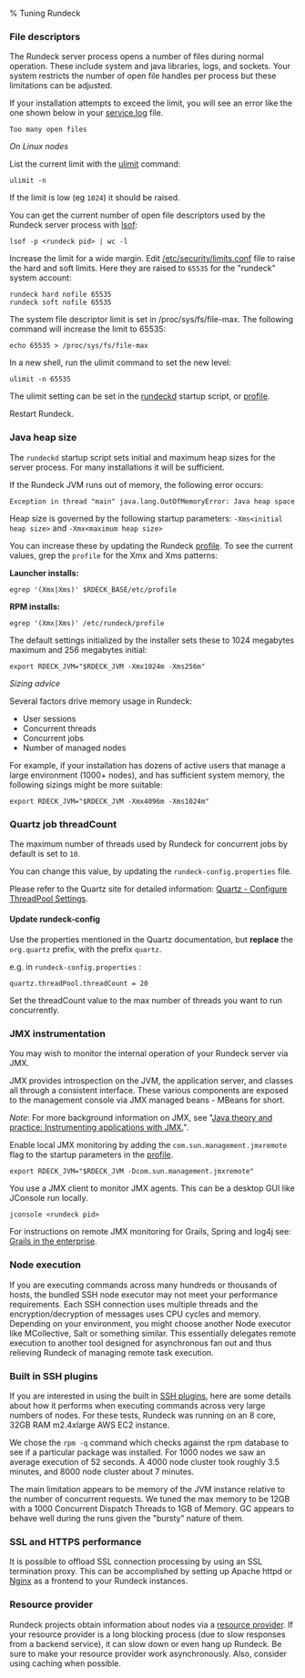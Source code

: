 % Tuning Rundeck

### File descriptors

The Rundeck server process opens a number of files during normal operation. These
include system and java libraries, logs, and sockets.
Your system restricts the number of open file handles per process
but these limitations can be adjusted.

If your installation attempts to exceed the limit, you will see an error
like the one shown below in your [service.log](logging.html) file.

    Too many open files


_On Linux nodes_

List the current limit with the [ulimit](https://ss64.com/bash/ulimit.html) command:

~~~~~ {.bash}
ulimit -n
~~~~~~

If the limit is low (eg ``1024``) it should be raised.

You can get the current number of open file descriptors used by the
Rundeck server process with [lsof](https://linux.die.net/man/8/lsof):

~~~~~ {.bash}
lsof -p <rundeck pid> | wc -l
~~~~~

Increase the limit for a wide margin.
Edit [/etc/security/limits.conf](https://ss64.com/bash/limits.conf.html) file
to raise the hard and soft limits. Here they are raised to ``65535`` for
the "rundeck" system account:

~~~~~ {.bash}
rundeck hard nofile 65535
rundeck soft nofile 65535
~~~~~


The system file descriptor limit is set in /proc/sys/fs/file-max.
The following command will increase the limit to 65535:

~~~~~ {.bash}
echo 65535 > /proc/sys/fs/file-max
~~~~~

In a new shell, run the ulimit command to set the new level:

~~~~~ {.bash}
ulimit -n 65535
~~~~~

The ulimit setting can be set in the [rundeckd](startup-and-shutdown.html#launcher)
startup script, or [profile](../configuration/configuration-file-reference.html#profile).

Restart Rundeck.

### Java heap size

The ``rundeckd`` startup script sets initial and maximum heap sizes
for the server process. For many installations it will be sufficient.

If the Rundeck JVM runs out of memory, the following error occurs:

    Exception in thread "main" java.lang.OutOfMemoryError: Java heap space

Heap size is governed by the following startup parameters:
``-Xms<initial heap size>`` and ``-Xmx<maximum heap size>``


You can increase these by updating the Rundeck [profile](../configuration/configuration-file-reference.html#profile).
To see the current values, grep the ``profile`` for
the Xmx and Xms patterns:

**Launcher installs:**

~~~~~ {.bash}
egrep '(Xmx|Xms)' $RDECK_BASE/etc/profile
~~~~~

**RPM installs:**

~~~~~ {.bash}
egrep '(Xmx|Xms)' /etc/rundeck/profile
~~~~~

The default settings initialized by the installer
sets these to 1024 megabytes maximum
and 256 megabytes initial:

~~~~~ {.bash}
export RDECK_JVM="$RDECK_JVM -Xmx1024m -Xms256m"
~~~~~

_Sizing advice_

Several factors drive memory usage in Rundeck:

* User sessions
* Concurrent threads
* Concurrent jobs
* Number of managed nodes

For example, if your installation has dozens of active users
that manage a large environment (1000+ nodes), and has
sufficient system memory, the following sizings might be more suitable:

~~~~~ {.bash}
export RDECK_JVM="$RDECK_JVM -Xmx4096m -Xms1024m"
~~~~~

### Quartz job threadCount

The maximum number of threads used by Rundeck for concurrent jobs
by default is set to ``10``.

You can change this value, by updating the
`rundeck-config.properties` file.

Please refer to the Quartz site for detailed information:
[Quartz - Configure ThreadPool Settings][1].

[1]:http://www.quartz-scheduler.org/documentation/quartz-2.x/configuration/ConfigThreadPool.html#configure-threadpool-settings

#### Update rundeck-config

Use the properties mentioned in the Quartz documentation, but **replace** the `org.quartz` prefix, with the prefix `quartz`.

e.g. in `rundeck-config.properties` :

~~~ {.properties}
quartz.threadPool.threadCount = 20
~~~

Set the threadCount value to the max number of threads you want to run concurrently.

### JMX instrumentation

You may wish to monitor the internal operation of your Rundeck server via JMX.

JMX provides introspection on the JVM, the application server,
and classes all through a consistent interface.
These various components are exposed to the management console
via JMX managed beans - MBeans for short.

_Note_: For more background information on JMX, see
"[Java theory and practice: Instrumenting applications with JMX.](https://www.ibm.com/developerworks/library/j-jtp09196/)".

Enable local JMX monitoring by adding the ``com.sun.management.jmxremote``
flag to the startup parameters in the [profile](../configuration/configuration-file-reference.html#profile).

~~~~~ {.bash}
export RDECK_JVM="$RDECK_JVM -Dcom.sun.management.jmxremote"
~~~~~

You use a JMX client to monitor JMX agents.
This can be a desktop GUI like JConsole run locally.

    jconsole <rundeck pid>

For instructions on remote JMX monitoring for Grails, Spring and log4j see:
[Grails in the enterprise](https://public.dhe.ibm.com/software/dw/java/j-grails12168-pdf.pdf).

### Node execution

If you are executing commands across many hundreds or thousands of hosts, the bundled SSH node executor may not meet your performance requirements. Each SSH connection uses multiple threads and the encryption/decryption of messages uses CPU cycles and memory. Depending on your environment, you might choose another Node executor like MCollective, Salt or something similar. This essentially delegates remote execution to another tool designed for asynchronous fan out and thus relieving Rundeck of managing remote task execution.

### Built in SSH plugins

If you are interested in using the built in [SSH plugins](../../manual/node-execution/ssh-node-execution.html), here are some details about how it performs when executing commands across very large numbers of nodes. For these tests, Rundeck was running on an 8 core, 32GB RAM m2.4xlarge AWS EC2 instance.

We chose the `rpm -q` command which checks against the rpm database to see if a particular package was installed.  For 1000 nodes we saw an average execution of 52 seconds.  A 4000 node cluster  took roughly 3.5 minutes, and 8000 node cluster about 7 minutes.

The main limitation appears to be memory of the JVM instance relative to the number of concurrent requests.  We tuned the max memory to be 12GB with a 1000 Concurrent Dispatch Threads to 1GB of Memory.  GC appears to behave well during the runs given the "bursty" nature of them.

### SSL and HTTPS performance

It is possible to offload SSL connection processing by using an SSL termination proxy. This can be accomplished by setting up Apache httpd or [Nginx](https://en.wikipedia.org/wiki/Nginx) as a frontend to your Rundeck instances.

### Resource provider

Rundeck projects obtain information about nodes via a
[resource provider](../configuration/resource-model-sources/index.html). If your resource provider is a long blocking process (due to slow responses from a backend service), it can slow down or even hang up Rundeck. Be sure to make your resource provider work asynchronously.
Also, consider using caching when possible.
